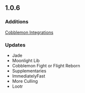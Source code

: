 ## 1.0.6

### Additions
[Cobblemon Integrations](https://modrinth.com/mod/cobblemon-integrations)

### Updates
- Jade
- Moonlight Lib
- Cobblemon Fight or Flight Reborn
- Supplementaries
- ImmediatelyFast
- More Culling
- Lootr
